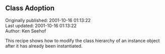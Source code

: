 ## Class Adoption  
Originally published: 2001-10-16 01:13:22  
Last updated: 2001-10-16 01:13:22  
Author: Ken Seehof  
  
This recipe shows how to modify the class hierarchy of an instance object after it has already been instantiated.